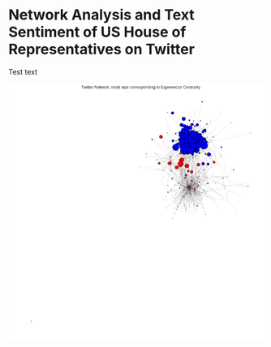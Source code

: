 # Network Analysis and Text Sentiment of US House of Representatives on Twitter

Test text

![Image](./images/eig_network.png 'cap')